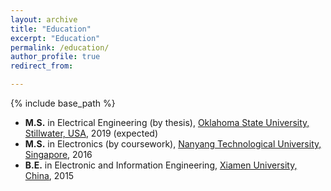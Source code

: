 ```yaml
---
layout: archive
title: "Education"
excerpt: "Education"
permalink: /education/
author_profile: true
redirect_from:

---
```


{% include base_path %}

* <b>M.S.</b> in Electrical Engineering (by thesis), [Oklahoma State University, Stillwater, USA](https://go.okstate.edu/), 2019 (expected)
* <b>M.S.</b> in Electronics (by coursework), [Nanyang Technological University, Singapore](https://www.ntu.edu.sg/Pages/home.aspx), 2016
* <b>B.E.</b> in Electronic and Information Engineering, [Xiamen University, China](https://en.xmu.edu.cn/), 2015
